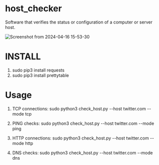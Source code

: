 # host_checker
Software that verifies the status or configuration of a computer or server host.

![Screenshot from 2024-04-16 15-53-30](https://github.com/AuxGrep/host_checker/assets/103135612/b1c27e6a-13e7-4221-9b37-ef6e7b556d4b)

# INSTALL 
1. sudo pip3 install requests
2. sudo pip3 install prettytable

# Usage
1. TCP connections: sudo python3 check_host.py --host twitter.com --mode tcp
   
3. PING checks: sudo python3 check_host.py --host twitter.com --mode ping

4. HTTP connections: sudo python3 check_host.py --host twitter.com --mode http

5. DNS checks: sudo python3 check_host.py --host twitter.com --mode dns

